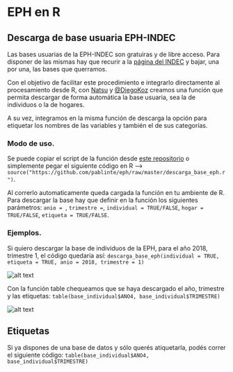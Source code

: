 # EPH en R

## Descarga de base usuaria EPH-INDEC
Las bases usuarias de la EPH-INDEC son gratuiras y de libre acceso. Para disponer de las mismas hay que recurir a la [página del INDEC](https://www.indec.gob.ar/bases-de-datos.asp) y bajar, una por una, las bases que querramos.

Con el objetivo de facilitar este procedimiento e integrarlo directamente al procesamiento desde R, con [Natsu](https://rpubs.com/natsumi_shokida) y [@DiegoKoz](https://github.com/DiegoKoz) creamos una función que permita descargar de forma automática la base usuaria, sea la de individuos o la de hogares.

A su vez, integramos en la misma función de descarga la opción para etiquetar los nombres de las variables y también el de sus  categorías.

### Modo de uso.
Se puede copiar el script de la función desde [este repositorio](https://github.com/pablinte/eph/raw/master/R/descarga_base_eph.r) o simplemente pegar el siguiente código en R --> `source("https://github.com/pablinte/eph/raw/master/descarga_base_eph.r")`. 

Al correrlo automaticamente queda cargada la función en tu ambiente de R. Para descargar la base hay que definir en la función los siguientes parámetros:
`anio = `,
`trimestre =`,
`individual = TRUE/FALSE`,
`hogar = TRUE/FALSE`,
`etiqueta = TRUE/FALSE`.

### Ejemplos.
Si quiero descargar la base de individuos de la EPH, para el año 2018, trimestre 1, el código quedaría así:
`descarga_base_eph(individual = TRUE, etiqueta = TRUE, anio = 2018, trimestre = 1)`

![alt text](https://raw.githubusercontent.com/pablinte/eph/master/imagenes/capt3.PNG)

Con la función table chequeamos que se haya descargado el año, trimestre y las etiquetas:
`table(base_individual$ANO4, base_individual$TRIMESTRE)`

![alt text](https://raw.githubusercontent.com/pablinte/eph/master/imagenes/table.PNG)


## Etiquetas
Si ya dispones de una base de datos y sólo querés atiquetarla, podés correr el siguiente código:
`table(base_individual$ANO4, base_individual$TRIMESTRE)`
